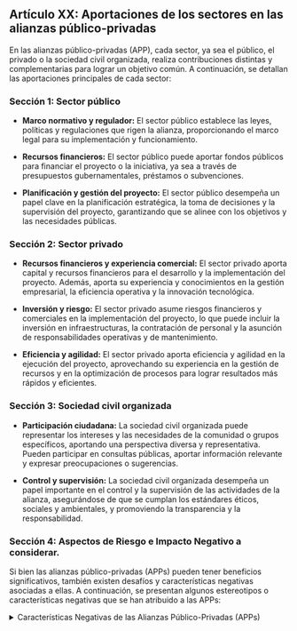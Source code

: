 ## Artículo XX: Aportaciones de los sectores en las alianzas público-privadas

En las alianzas público-privadas (APP), cada sector, ya sea el público, el privado o la sociedad civil organizada, realiza contribuciones distintas y complementarias para lograr un objetivo común. A continuación, se detallan las aportaciones principales de cada sector:

### Sección 1: Sector público

- **Marco normativo y regulador:** El sector público establece las leyes, políticas y regulaciones que rigen la alianza, proporcionando el marco legal para su implementación y funcionamiento.

- **Recursos financieros:** El sector público puede aportar fondos públicos para financiar el proyecto o la iniciativa, ya sea a través de presupuestos gubernamentales, préstamos o subvenciones.

- **Planificación y gestión del proyecto:** El sector público desempeña un papel clave en la planificación estratégica, la toma de decisiones y la supervisión del proyecto, garantizando que se alinee con los objetivos y las necesidades públicas.

### Sección 2: Sector privado

- **Recursos financieros y experiencia comercial:** El sector privado aporta capital y recursos financieros para el desarrollo y la implementación del proyecto. Además, aporta su experiencia y conocimientos en la gestión empresarial, la eficiencia operativa y la innovación tecnológica.

- **Inversión y riesgo:** El sector privado asume riesgos financieros y comerciales en la implementación del proyecto, lo que puede incluir la inversión en infraestructuras, la contratación de personal y la asunción de responsabilidades operativas y de mantenimiento.

- **Eficiencia y agilidad:** El sector privado aporta eficiencia y agilidad en la ejecución del proyecto, aprovechando su experiencia en la gestión de recursos y en la optimización de procesos para lograr resultados más rápidos y eficientes.

### Sección 3: Sociedad civil organizada

- **Participación ciudadana:** La sociedad civil organizada puede representar los intereses y las necesidades de la comunidad o grupos específicos, aportando una perspectiva diversa y representativa. Pueden participar en consultas públicas, aportar información relevante y expresar preocupaciones o sugerencias.

- **Control y supervisión:** La sociedad civil organizada desempeña un papel importante en el control y la supervisión de las actividades de la alianza, asegurándose de que se cumplan los estándares éticos, sociales y ambientales, y promoviendo la transparencia y la responsabilidad.

### Sección 4: Aspectos de Riesgo e Impacto Negativo a considerar. 

Si bien las alianzas público-privadas (APPs) pueden tener beneficios significativos, también existen desafíos y características negativas asociadas a ellas. A continuación, se presentan algunos estereotipos o características negativas que se han atribuido a las APPs:

<details>
<summary>Características Negativas de las Alianzas Público-Privadas (APPs)</summary>

1. ☣️ **Falta de transparencia:** Las APPs a menudo involucran contratos y acuerdos complejos, generando falta de transparencia en la toma de decisiones y asignación de recursos. Esto puede dar lugar a percepciones de favoritismo o corrupción.

2. ⚖️ **Riesgo de captura regulatoria:** Existe la preocupación de que los intereses privados puedan influir en las políticas y regulaciones públicas para beneficiarse en las APPs, comprometiendo el interés público y la equidad en la asignación de recursos.

3. ⚖️ **Desequilibrio de poder:** En algunas APPs, el sector privado puede tener un mayor poder de negociación debido a su experiencia y recursos financieros, lo que puede resultar en un desequilibrio en la distribución de beneficios y riesgos entre los sectores público y privado.

4. 💰 **Rentabilidad excesiva:** Se ha argumentado que algunas APPs pueden llevar a una rentabilidad excesiva para el sector privado, especialmente cuando los contratos no están bien estructurados y supervisados adecuadamente.

5. 👥 **Impacto social y laboral:** En algunos casos, las APPs pueden tener impactos negativos en los empleados y las comunidades locales, como la pérdida de empleos, la reducción de salarios o condiciones laborales precarias. También puede haber conflictos entre los objetivos económicos y sociales.

6. ⚠️ **Transferencia de riesgos al sector público:** En ocasiones, los riesgos asociados con las APPs, como los financieros o los relacionados con la operación y mantenimiento de la infraestructura, pueden recaer en última instancia en el sector público, lo que puede generar un mayor costo para los contribuyentes.

</details>
